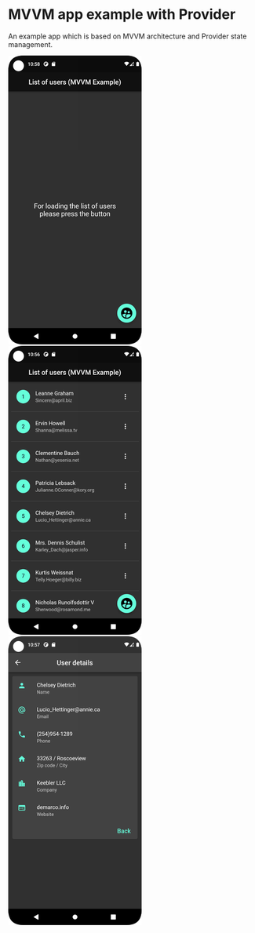 # MVVM app example with Provider

An example app which is based on MVVM architecture and Provider state management.

![Screenshot 1](https://raw.githubusercontent.com/martynov-alex/mvvm-app-flutter/main/blob/Screenshot_1.png)
![Screenshot 2](https://raw.githubusercontent.com/martynov-alex/mvvm-app-flutter/main/blob/Screenshot_2.png)
![Screenshot 3](https://raw.githubusercontent.com/martynov-alex/mvvm-app-flutter/main/blob/Screenshot_3.png)